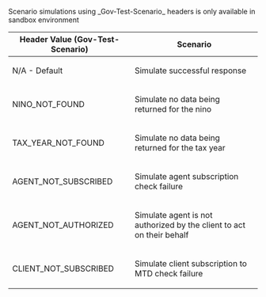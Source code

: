<p>Scenario simulations using _Gov-Test-Scenario_ headers is only available in sandbox environment</p>
<table>
    <thead>
        <tr>
            <th>Header Value (Gov-Test-Scenario)</th>
            <th>Scenario</th>
        </tr>
    </thead>
    <tbody>
        <tr>
            <td><p>N/A - Default</p></td>
            <td><p>Simulate successful response</p></td>
        </tr>
        <tr>
            <td><p>NINO_NOT_FOUND</p></td>
            <td><p>Simulate no data being returned for the nino</p></td>
        </tr>
        <tr>
            <td><p>TAX_YEAR_NOT_FOUND</p></td>
            <td><p>Simulate no data being returned for the tax year</p></td>
        </tr>
        <tr>
            <td><p>AGENT_NOT_SUBSCRIBED</p></td>
            <td><p>Simulate agent subscription check failure</p></td>
        </tr>
        <tr>
            <td><p>AGENT_NOT_AUTHORIZED</p></td>
            <td><p>Simulate agent is not authorized by the client to act on their behalf</p></td>
        </tr>
        <tr>
            <td><p>CLIENT_NOT_SUBSCRIBED</p></td>
            <td><p>Simulate client subscription to MTD check failure</p></td>
        </tr>
    </tbody>
</table>
